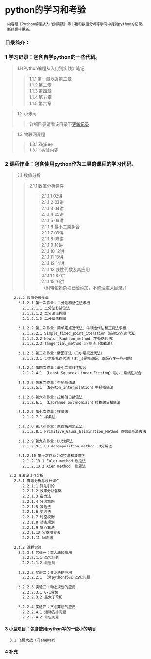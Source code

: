# **python的学习和考验**
     内容是《Python编程从入门到实践》等书籍和数值分析等学习中用到python的记录。
     断续保持更新。

 
     

### 目录简介：
### 1 学习记录：包含自学python的一些代码。

>1.1《Python编程从入门到实践》笔记
>>1.1.1 第一章以及第二章     
>>1.1.2 第三章    
>>1.1.3 第四章   
>>1.1.4 第五章   
>>1.1.5 第六章   

>1.2 小米oj
>>详细目录请看该目录下[更新记录](https://github.com/shencang/pythonPractice/blob/master/%E5%AD%A6%E4%B9%A0%E8%AE%B0%E5%BD%95/%E5%B0%8F%E7%B1%B3oj/update.md)
        
>1.3 物联网课程   
>>1.3.1 ZigBee   
>>1.3.1.1 实验内容    
      
### 2 课程作业：包含使用python作为工具的课程的学习代码。
>2.1 数值分析
>>2.1.1 数值分析课件
>>>2.1.1.1 02讲       
>>>2.1.1.2 03讲     
>>>2.1.1.3 04讲    
>>>2.1.1.4 05讲   
>>>2.1.1.5 06讲    
>>>2.1.1.6 最小二乘拟合   
>>>2.1.1.7 08讲   
>>>2.1.1.8 09讲   
>>>2.1.1.9 10讲   
>>>2.1.1.10 12讲   
>>>2.1.1.11 13讲   
>>>2.1.1.12 14讲   
>>>2.1.1.13 线性代数及其应用   
>>>2.1.1.14 07讲   
>>>2.1.1.15 16讲   
>>>（附带依赖杂项已经添加，不整理进入目录。）
          
        2.1.2 数值分析作业
          2.1.2.1 第一次作业：二分法和适位法求根
            2.1.2.1.1 二分法和试位法
            2.1.2.1.2 二分法流程图
            2.1.2.1.3 二分法流程图
          
          2.1.2.2 第二次作业：简单定点迭代法、牛顿迭代法和正割法求根
            2.1.2.2.1 Simple_fixed_point_iteration（简单定点迭代法）
            2.1.2.2.2 Newton_Raphson_method（牛顿迭代法）
            2.1.2.2.3 Tangential_method（正割法（弦截法））
          
          2.1.2.3 第三次作业：劈因子法（贝尔斯托迭代法）
            2.1.2.3.1 贝尔斯托迭代法（注:_s是修改版，原版存在一些问题）
        
          2.1.2.4 第四次作业：最小二乘线性拟合
            2.1.2.4.1 （Least Squares Linear Fitting）最小二乘线性拟合
          
          2.1.2.5 第五次作业：牛顿插值法
            2.1.2.5.1 （Newton_interpolation）牛顿插值法
            
          2.1.2.6 第六次作业：拉格朗日插值法
            2.1.2.6.1 （Lagrange_polynomialn）拉格朗日插值法
            
          2.1.2.7 第七次作业：样条法
            2.1.2.7.1 样条法
            
          2.1.2.8 第八次作业：原始高斯消去法
            2.1.2.8.1 Primitive_Gauss_Elimination_Method 原始高斯消去法
            
          2.1.2.9 第九次作业：LU分解法
            2.1.2.9.1 LU_decomposition_method LU分解法
            
          2.1.2.10 第十次作业：欧拉法和其修正
            2.1.2.10.1 Euler_method 欧拉法
            2.1.2.10.2 Xien_method  修恩法
            
      2.2 算法设计与分析
        2.2.1 算法分析与设计课件
            2.2.1.1 算法引论
            2.2.1.2 效率分析基础
            2.2.1.3 蛮力法
            2.2.1.4 分治策略
            2.2.1.5 减治法
            2.2.1.6 变治法
            2.2.1.7 时空权衡
            2.2.1.8 动态规划
            2.2.1.9 贪心算法
            2.2.1.10 分支限界法
            2.2.1.11 回溯法
            
        2.2.2 课程实验
          2.2.2.1 实验一：蛮力法的应用
            2.2.2.1.1 凸包问题
            2.2.2.1.2 最近对
            
          2.2.2.2 实验二：变治法的应用
            2.2.2.2.1 （非python代码）凸包问题
            
          2.2.2.3 实验三：动态规划的应用
            2.2.2.3.1 0-1背包
            2.2.2.3.2 最大子段和
            
          2.2.2.4 实验四：贪心算法的应用
            2.2.2.4.1 活动安排问题
            2.2.2.4.2 背包问题
          
#### 3 小型项目：包含使用python写的一些小的项目
      3.1 飞机大战（PlaneWar）
      
#### 4 补充

